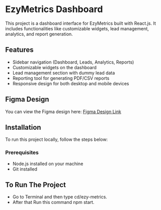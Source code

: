# EzyMetrics Dashboard

This project is a dashboard interface for EzyMetrics built with React.js. It includes functionalities like customizable widgets, lead management, analytics, and report generation.

## Features

- Sidebar navigation (Dashboard, Leads, Analytics, Reports)
- Customizable widgets on the dashboard
- Lead management section with dummy lead data
- Reporting tool for generating PDF/CSV reports
- Responsive design for both desktop and mobile devices

## Figma Design

You can view the Figma design here: [Figma Design Link](https://www.figma.com/design/FKE5I3gqLNwbI7mryN6PXe/DashboardUI%2B?node-id=0-1&t=NhqnRsIi0I4KSxRS-1)

## Installation

To run this project locally, follow the steps below:

### Prerequisites

- Node.js installed on your machine
- Git installed
## To Run The Project 
- Go to Terminal and then type cd/ezy-metrics.
-  After that Run this command npm start.
